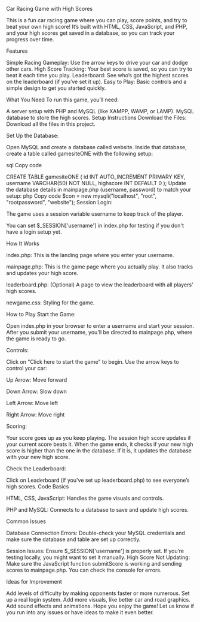 Car Racing Game with High Scores

This is a fun car racing game where you can play, score points, and try to beat your own high score! It’s built with HTML, CSS, JavaScript, and PHP, and your high scores get saved in a database, so you can track your progress over time.

Features

Simple Racing Gameplay: Use the arrow keys to drive your car and dodge other cars.
High Score Tracking: Your best score is saved, so you can try to beat it each time you play.
Leaderboard: See who’s got the highest scores on the leaderboard (if you’ve set it up).
Easy to Play: Basic controls and a simple design to get you started quickly.

What You Need
To run this game, you’ll need:

A server setup with PHP and MySQL (like XAMPP, WAMP, or LAMP).
MySQL database to store the high scores.
Setup Instructions
Download the Files: Download all the files in this project.

Set Up the Database:

Open MySQL and create a database called website.
Inside that database, create a table called gamesiteONE with the following setup:

sql
Copy code

CREATE TABLE gamesiteONE (
  id INT AUTO_INCREMENT PRIMARY KEY,
  username VARCHAR(50) NOT NULL,
  highscore INT DEFAULT 0
);
Update the database details in mainpage.php (username, password) to match your setup:
php
Copy code
$con = new mysqli("localhost", "root", "rootpassword", "website");
Session Login:

The game uses a session variable username to keep track of the player.

You can set $_SESSION['username'] in index.php for testing if you don't have a login setup yet.

How It Works

index.php: 
This is the landing page where you enter your username.

mainpage.php: This is the game page where you actually play. It also tracks and updates your high score.

leaderboard.php: (Optional) A page to view the leaderboard with all players' high scores.

newgame.css: Styling for the game.

How to Play
Start the Game:

Open index.php in your browser to enter a username and start your session.
After you submit your username, you'll be directed to mainpage.php, where the game is ready to go.

Controls:

Click on "Click here to start the game" to begin.
Use the arrow keys to control your car:

Up Arrow: Move forward

Down Arrow: Slow down

Left Arrow: Move left

Right Arrow: Move right

Scoring:

Your score goes up as you keep playing.
The session high score updates if your current score beats it.
When the game ends, it checks if your new high score is higher than the one in the database. If it is, it updates the database with your new high score.

Check the Leaderboard:

Click on Leaderboard (if you've set up leaderboard.php) to see everyone’s high scores.
Code Basics

HTML, CSS, JavaScript: Handles the game visuals and controls.

PHP and MySQL: Connects to a database to save and update high scores.

Common Issues

Database Connection Errors: Double-check your MySQL credentials and make sure the database and table are set up correctly.

Session Issues: Ensure $_SESSION['username'] is properly set. If you’re testing locally, you might want to set it manually.
High Score Not Updating: Make sure the JavaScript function submitScore is working and sending scores to mainpage.php. You can check the console for errors.

Ideas for Improvement

Add levels of difficulty by making opponents faster or more numerous.
Set up a real login system.
Add more visuals, like better car and road graphics.
Add sound effects and animations.
Hope you enjoy the game! Let us know if you run into any issues or have ideas to make it even better.

